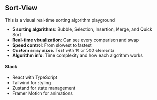 ## Sort-View
This is a visual real-time sorting algorithm playground

- **5 sorting algorithms**: Bubble, Selection, Insertion, Merge, and Quick Sort
- **Real-time visualization**: Can see every comparison and swap
- **Speed control**: From slowest to fastest
- **Custom array sizes**: Test with 10 or 500 elements
- **Algorithm info**: Time complexity and how each algorithm works

#### Stack
- React with TypeScript
- Tailwind for styling
- Zustand for state management
- Framer Motion for animations

